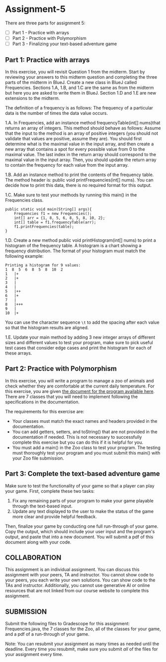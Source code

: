 # Assignment-5

There are three parts for assignment 5:
- [ ] Part 1 - Practice with arrays
- [ ] Part 2 - Practice with Polymorphism
- [ ] Part 3 - Finalizing your text-based adventure game

## Part 1: Practice with arrays
In this exercise, you will revisit Question 1 from the midterm. Start by reviewing your answers to this midterm question and completing the three parts of the midterm in BlueJ. Create a new class in BlueJ called Frequencies. Sections 1.A, 1.B, and 1.C are the same as from the midterm but here you are asked to write them in BlueJ. Section 1.D and 1.E are new extensions to the midterm.

The definition of a frequency is as follows: The frequency of a particular data is the number of times the data value occurs.

1.A. In Frequencies, add an instance method frequencyTable(int[] nums)that returns an array of integers. This method should behave as follows: Assume that the input to the method is an array of positive integers (you should not validate that values are positive, assume they are). You should first determine what is the maximal value in the input array, and then create a new array that contains a spot for every possible value from 0 to the maximal value. The last index in the return array should correspond to the maximal value in the input array. Then, you should update the return array to contain the frequency for each value from the input array. 

1.B. Add an instance method to print the contents of the frequency table. The method header is: public void printFrequencies(int[] nums). You can decide how to print this data, there is no required format for this output.

1.C. Make sure to test your methods by running this main() in the Frequencies class. 

```
public static void main(String[] args){
    Frequencies f1 = new Frequencies();
    int[] arr = {1, 8, 5, 6, 8, 5, 8, 10, 2};
    int[] table = f1.frequencyTable(arr);
    f1.printFrequencies(table);
}
```

1.D. Create a new method public void printHistogram(int[] nums) to print a histogram of the frequency table. A histogram is a chart showing a frequency distribution. The format of your histogram must match the following example:

```
Printing a histogram for 9 values:
1  8  5  6  8  5  8  10  2  
1	|+
2	|+
3	|
4	|
5	|++
6	|+
7	|
8	|+++
9	|
10	|+
```

You can use the character sequence `\t` to add the spacing after each value so that the histogram results are aligned.

1.E.  Update your main method by adding 3 new integer arrays of different sizes and different values to test your program, make sure to pick useful test cases that consider edge cases and print the histogram for each of these arrays.

## Part 2: Practice with Polymorphism
In this exercise, you will write a program to manage a zoo of animals and check whether they are comfortable at the current daily temperature. For this exercise, you are given [the document for the program available here]([https://pages.github.com/](https://cs.wellesley.edu/~cs200/AnimalDoc/package-summary.html)). There are 7 classes that you will need to implement following the specifications in the documentation.

The requirements for this exercise are:
- Your classes must match the exact names and headers provided in the documentation.
- You can add getters, setters, and toString() that are not provided in the documentation if needed. This is not necessary to successfully complete this exercise but you can do this if it is helpful for you.
- You must add a main() in the Zoo class to test your program. The testing must thoroughly test your program and you must submit this main() with your Zoo file submission.

## Part 3: Complete the text-based adventure game
Make sure to test the functionality of your game so that a player can play your game. First, complete these two tasks:
1) Fix any remaining parts of your program to make your game playable through the text-based input.
2) Update any text displayed to the user to make the status of the game more clear and provide helpful feedback.

Then, finalize your game by conducting one full run-through of your game. Copy the output, which should include your user input and the program's output, and paste that into a new document. You will submit a pdf of this document along with your code.

## COLLABORATION
This assignment is an individual assignment. You can discuss this assignment with your peers, TA and instructor. You cannot show code to your peers, you each write your own solutions. You can show code to the TAs and instructor. Additionally, you cannot use generative AI or online resources that are not linked from our course website to complete this assignment.  

## SUBMISSION
Submit the following files to Gradescope for this assignment: Frequencies.java, the 7 classes for the Zoo, all of the classes for your game, and a pdf of a run-through of your game.

Note: You can resubmit your assignment as many times as needed until the deadline. Every time you resubmit, make sure you submit *all* of the files for your assignment every time.
